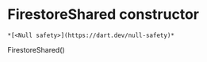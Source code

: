 


# FirestoreShared constructor




    *[<Null safety>](https://dart.dev/null-safety)*



FirestoreShared()












